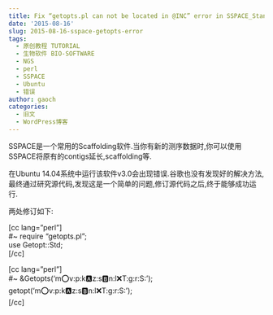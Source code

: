 ```yaml
---
title: Fix “getopts.pl can not be located in @INC” error in SSPACE_Standard_v3.0.pl
date: '2015-08-16'
slug: 2015-08-16-sspace-getopts-error
tags:
  - 原创教程 TUTORIAL
  - 生物软件 BIO-SOFTWARE
  - NGS
  - perl
  - SSPACE
  - Ubuntu
  - 错误
author: gaoch
categories:
  - 旧文
  - WordPress博客
---
```



SSPACE是一个常用的Scaffolding软件.当你有新的测序数据时,你可以使用SSPACE将原有的contigs延长,scaffolding等.

在Ubuntu
14.04系统中运行该软件v3.0会出现错误.谷歌也没有发现好的解决方法,最终通过研究源代码,发现这是一个简单的问题,修订源代码之后,终于能够成功运行.

两处修订如下:

\[cc lang=”perl”\]  
\#\~ require “getopts.pl”;  
use Getopt::Std;  
\[/cc\]

\[cc lang=”perl”\]  
\#\~ &Getopts(‘m:o:v:p:k:a:z:s:b:n:l:x:T:g:r:S:’);  
getopt(‘m:o:v:p:k:a:z:s:b:n:l:x:T:g:r:S:’);  
\[/cc\]
